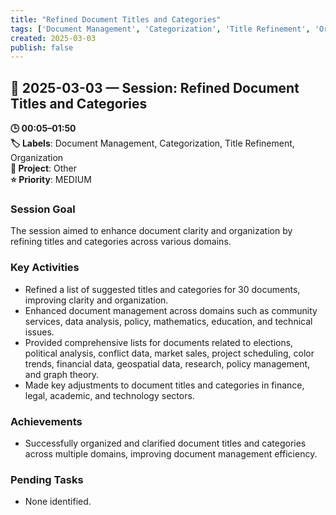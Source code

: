 ```yaml
---
title: "Refined Document Titles and Categories"
tags: ['Document Management', 'Categorization', 'Title Refinement', 'Organization']
created: 2025-03-03
publish: false
---
```


## 📅 2025-03-03 — Session: Refined Document Titles and Categories

**🕒 00:05–01:50**  
**🏷️ Labels**: Document Management, Categorization, Title Refinement, Organization  
**📂 Project**: Other  
**⭐ Priority**: MEDIUM  


### Session Goal
The session aimed to enhance document clarity and organization by refining titles and categories across various domains.

### Key Activities
- Refined a list of suggested titles and categories for 30 documents, improving clarity and organization.
- Enhanced document management across domains such as community services, data analysis, policy, mathematics, education, and technical issues.
- Provided comprehensive lists for documents related to elections, political analysis, conflict data, market sales, project scheduling, color trends, financial data, geospatial data, research, policy management, and graph theory.
- Made key adjustments to document titles and categories in finance, legal, academic, and technology sectors.

### Achievements
- Successfully organized and clarified document titles and categories across multiple domains, improving document management efficiency.

### Pending Tasks
- None identified.
